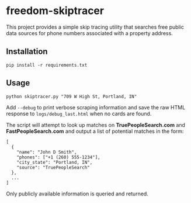 # freedom-skiptracer

This project provides a simple skip tracing utility that searches free public data
sources for phone numbers associated with a property address.

## Installation

```
pip install -r requirements.txt
```

## Usage

```
python skiptracer.py "709 W High St, Portland, IN"
```

Add `--debug` to print verbose scraping information and save the raw HTML
response to `logs/debug_last.html` when no cards are found.

The script will attempt to look up matches on **TruePeopleSearch.com** and
**FastPeopleSearch.com** and output a list of potential matches in the form:

```
[
  {
    "name": "John D Smith",
    "phones": ["+1 (260) 555-1234"],
    "city_state": "Portland, IN",
    "source": "TruePeopleSearch"
  },
  ...
]
```

Only publicly available information is queried and returned.
